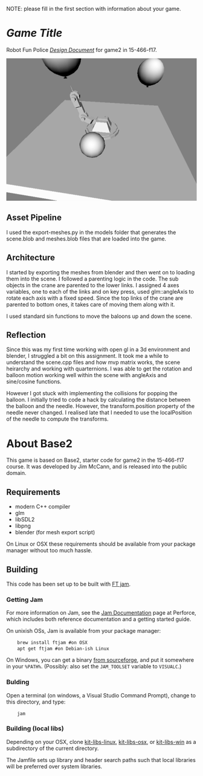 NOTE: please fill in the first section with information about your game.

# *Game Title*

Robot Fun Police [*Design Document*](http://graphics.cs.cmu.edu/courses/15-466-f17/game2-designs/jmccann/) for game2 in 15-466-f17.

![Screenshot](robot_police.png)

## Asset Pipeline

I used the export-meshes.py in the models folder that generates the scene.blob and meshes.blob files that are loaded into the game.

## Architecture

I started by exporting the meshes from blender and then went on to loading them into the scene. I followed a parenting logic in the code. The sub objects in the crane are parented to the lower links. I assigned 4 axes variables, one to each of the links and on key press, used glm::angleAxis to rotate each axis with a fixed speed. Since the top links of the crane are parented to bottom ones, it takes care of moving them along with it.

I used standard sin functions to move the baloons up and down the scene. 

## Reflection

Since this was my first time working with open gl in a 3d environment and blender, I struggled a bit on this assignment. It took me a while to understand the scene.cpp files and how mvp matrix works, the scene heirarchy and working with quarternions. I was able to get the rotation and balloon motion working well within the scene with angleAxis and sine/cosine functions. 

However I got stuck with implementing the collisions for popping the balloon. I initially tried to code a hack by calculating the distance between the balloon and the needle. However, the transform.position property of the needle never changed. I realised late that I needed to use the localPosition of the needle to compute the transforms.
 


# About Base2

This game is based on Base2, starter code for game2 in the 15-466-f17 course. It was developed by Jim McCann, and is released into the public domain.

## Requirements

 - modern C++ compiler
 - glm
 - libSDL2
 - libpng
 - blender (for mesh export script)

On Linux or OSX these requirements should be available from your package manager without too much hassle.

## Building

This code has been set up to be built with [FT jam](https://www.freetype.org/jam/).

### Getting Jam

For more information on Jam, see the [Jam Documentation](https://www.perforce.com/documentation/jam-documentation) page at Perforce, which includes both reference documentation and a getting started guide.

On unixish OSs, Jam is available from your package manager:
```
	brew install ftjam #on OSX
	apt get ftjam #on Debian-ish Linux
```

On Windows, you can get a binary [from sourceforge](https://sourceforge.net/projects/freetype/files/ftjam/2.5.2/ftjam-2.5.2-win32.zip/download),
and put it somewhere in your `%PATH%`.
(Possibly: also set the `JAM_TOOLSET` variable to `VISUALC`.)

### Bulding
Open a terminal (on windows, a Visual Studio Command Prompt), change to this directory, and type:
```
	jam
```

### Building (local libs)

Depending on your OSX, clone 
[kit-libs-linux](https://github.com/ixchow/kit-libs-linux),
[kit-libs-osx](https://github.com/ixchow/kit-libs-osx),
or [kit-libs-win](https://github.com/ixchow/kit-libs-win)
as a subdirectory of the current directory.

The Jamfile sets up library and header search paths such that local libraries will be preferred over system libraries.
